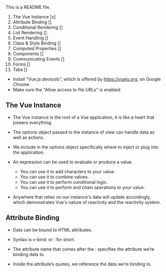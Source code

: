 This is a README file.

1. The Vue Instance [x]
2. Attribute Binding []
3. Conditional Rendering []
4. List Rendering []
5. Event Handling []
6. Class & Style Binding []
7. Computed Properties []
8. Components []
9. Communicating Events []
10. Forms []
11. Tabs []

- Install "Vue.js devtools", which is offered by https://vuejs.org, on Google Chrome
- Make sure the "Allow access to file URLs" is enabled

## The Vue Instance

- The Vue instance is the root of a Vue application, it is like a heart that powers everything.

- The options object passed to the instance of view can handle data as well as actions.

- We include in the options object specifically where to inject or plug into the application.

- An expression can be used to evaluate or produce a value.
  - You can use it to add characters to your value.
  - You can use it to combine values.
  - You can use it to perform conditional logic.
  - You can use it to perform and chain operations to your value.

- Anywhere that relies on our instance's data will update accordingly, which demonstrates Vue's nature of reactivity and the reactivity system.

## Attribute Binding

- Data can be bound to HTML attributes.

- Syntax is v-bind: or : for short.

- The attribute name that comes after the : specifies the attribute we’re binding data to.

- Inside the attribute’s quotes, we reference the data we’re binding to.